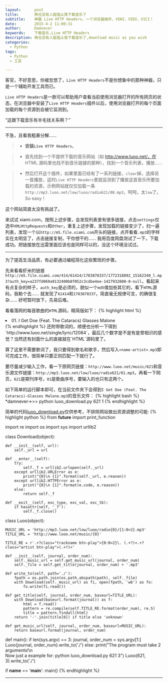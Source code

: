 ```yaml
---
layout:      post
title:       再也没有人能阻止我下载音乐了
subtitle:    神器 Live HTTP Headers，一个浏览器插件，VENI，VIDI，VICI！
date:        2015-4-2 11:00:31
author:      Damnever
keywords:    下载音乐,Live HTTP Headers
description: 再也没有人能阻止我下载音乐了,download music as you wish
categories:
  - Python
tags:
  - Python
  - 工具

---
```


客官，不好意思，你被忽悠了，`Live HTTP Headers`不是你想象中的那种神器，只是一个辅助开发工具而已。

<span id="1" class="caption text-muted">`Live HTTP Headers`是一款可以帮助用户查看当前使用浏览器打开的所有网页的状态，在浏览器中安装了`Live HTTP Headers`插件以后，使用浏览器打开的每个页面加载的每个资源到会被它监测到。</span>

“这跟下载音乐有半毛钱关系啊？”

---

不急，且看我粗暴分解……

> - **安装`Live HTTP Headers`**。

> - 首先找到一个不提供下载的音乐网站（如 http://www.luoo.net/，在 HTML 源码里也找不到音乐链接的那种），找到一个音乐列表，播放……

> - 然后打开这个插件，如果里面已经有了一系列链接，`clear`掉，选择另一首播放，这时`Live HTTP Headers`里就监测到了播放这首音乐所要加载的资源，示例网站就仅仅加载一条`http://mp3.luoo.net/low/luoo/radio621/08.mp3`，呵呵，太`low`了。So easy！

这个网站简直太没有挑战了。

来试试 xiami.com，按照上述步骤，会发现列表里有很多链接，点击`settings`仅选中`XMLHttpRequests`和`Other`，重复上述步骤，发现加载的链接变少了，扫一遍列表，发现一个以`http://m5.file.xiami.com`开头的链接，点开看看`.mp3`的字样实在太明显了，点击链接复制，干你想干的…… 我用百度网盘测试了一下，下载成功。把链接放在迅雷里面应该也是同样可以的，没这个环境没试过。

---

为了提高生活品质，有必要通过编程简化这些繁琐的步骤。

先来看看虾米的链接`http://m5.file.xiami.com/414/61414/1783878337/1772318892_15162340_l.mp3?auth_key=a237fd069a9132400b8f052c3cdbe4ee-1427932800-0-null`，看起来有点复杂的样子，`auth_key`是必须的，貌似一个`md5`值加些其它的，看下`HTML`源码，我勒个去…… 就发现了`61414`和`1783878337`，简直毫无规律可言，的确很复杂…… 好吧暂时放下，先易后难。

看看落网的每首歌曲的`HTML`源码，精简版如下：
{% highlight html %}
<li class="track-item rounded" id="track12084">
    <a class="trackname btn-play">01. I Get Doe (Feat. The Cataracs)</a>
    <span class="artist btn-play">Glasses Malone</span>
    <a data-sid="12084"></a>
</li>
{% endhighlight %}
还附带歌词的，顺便也分析一下得到`http://www.luoo.net/single/lyric/12084`，最后几个数字是不是有是曾相识的感觉？当然还有封面什么的直接就在`HTML`源码里了。

算了这里不需要歌词了，我只要得到歌名和歌手，然后写入`<name-artist>.mp3`即可完成工作，很简单只要正则匹配一下就行了。

要尽量减少输入工作，看一下原网页链接：`http://www.luoo.net/music/621`和音乐源文件链接：`http://mp3.luoo.net/low/luoo/radio621/01.mp3`，再看一下网页，`621`是期刊序号，`01`是歌曲序号，要输入的也只有这两个。

如下简单的运行脚本即可，在当前文件夹下会得到`I Get Doe (Feat. The Cataracs)-Glasses Malone.mp3`的音乐文件：
{% highlight bash %}
*damnever->>> python luoo_download.py 621 1
{% endhighlight %}

简单的代码[luoo_download.py](https://github.com/Damnever/toys/blob/master/luoo_download.py)仅供参考，不排除网站做出资源调整的可能:
{% highlight python %}
from __future__ import print_function

import re
import os
import sys
import urllib2

class Download(object):

    def __init__(self, url):
        self._url = url

    def __enter__(self):
        try:
            self._f = urllib2.urlopen(self._url)
        except urllib2.URLError as e:
            print("{0}\n {1}".format(self._url, e.reason))
        except urllib2.HTTPError as e:
            print("{0}\n {1}".format(e.code, e.reason))
        else:
            return self._f

    def __exit__(self, exc_type, exc_val, exc_tb):
        if hasattr(self, '_f'):
            self._f.close()


class Luoo(object):

    MUSIC_URL = 'http://mp3.luoo.net/low/luoo/radio{0}/{1:0>2}.mp3'
    TITLE_URL = 'http://www.luoo.net/music/{0}'

    TITLE_RE = r'.+?class="trackname btn-play">{0:0>2}\. (.+?)<.+?class="artist btn-play">(.+?)<'

    def __init__(self, journal, order_num):
        self._music_url = self.get_music_url(journal, order_num)
        self._file = self.get_title(journal, order_num) + '.mp3'

    def write_to(self, path='./'):
        fpath = os.path.join(os.path.abspath(path), self._file)
        with Download(self._music_url) as fi, open(fpath, 'wb') as fo:
            fo.write(fi.read())

    def get_title(self, journal, order_num, baseurl=TITLE_URL):
        with Download(baseurl.format(journal)) as f:
            html = f.read()
            pattern = re.compile(self.TITLE_RE.format(order_num), re.S)
            title = pattern.findall(html)
        return '-'.join(title[0]) if title else 'unknown'

    def get_music_url(self, journal, order_num, baseurl=MUSIC_URL):
        return baseurl.format(journal, order_num)

def main():
    if len(sys.argv) == 3:
        journal, order_num = sys.argv[1:]
        Luoo(journal, order_num).write_to('./')
    else:
        print("The program must take 2 arguments!\n \
                Now just a example for: python luoo_download.py 621 3")
        Luoo(621, 3).write_to('./')

if __name__ == '__main__':
    main()
{% endhighlight %}

---
